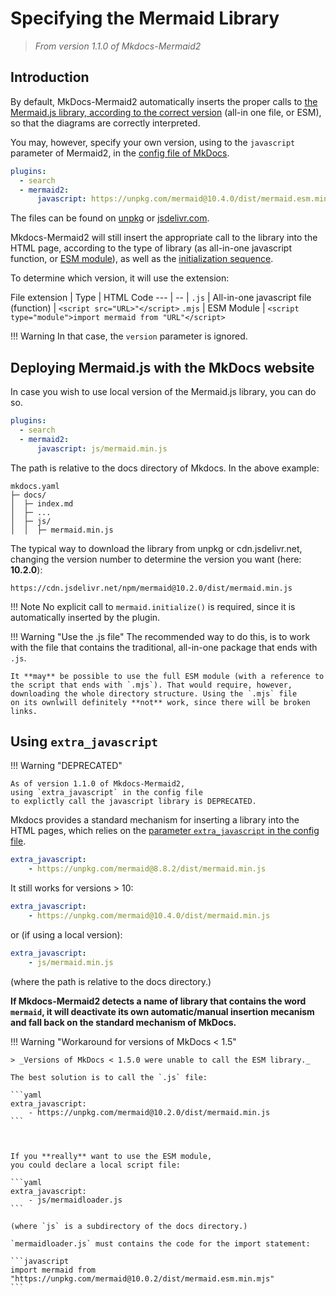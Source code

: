 # Specifying the Mermaid Library

> _From version 1.1.0 of Mkdocs-Mermaid2_

## Introduction
By default, MkDocs-Mermaid2 automatically inserts the proper calls to
[the Mermaid.js library, according to the correct version](description.md/#insertion-of-the-javascript-library) (all-in one file, or ESM),
so that the diagrams are correctly interpreted.

You may, however, specify your own version, using to the
`javascript` parameter of Mermaid2, 
in the [config file of MkDocs](https://mkdocs.readthedocs.io/en/859/user-guide/configuration/).

```yaml
plugins:
  - search
  - mermaid2:
      javascript: https://unpkg.com/mermaid@10.4.0/dist/mermaid.esm.min.mjs 
```

The files can be found on [unpkg](https://unpkg.com/browse/mermaid@10.4.0/) or [jsdelivr.com](https://www.jsdelivr.com/package/npm/mermaid).

Mkdocs-Mermaid2 will still insert the appropriate call to the library
into the HTML page, according to the type of library (as all-in-one
javascript function, or [ESM module](description.md/#automatic-insertion-of-the-javascript-library)), as well as the [initialization
sequence](description.md/#initialization-sequence).

To determine which version, it will use the extension:

File extension | Type | HTML Code
--- | -- |
`.js` | All-in-one javascript file (function) | `<script src="URL>"</script>`
`.mjs` | ESM Module | `<script type="module">import mermaid from "URL"</script>`


!!! Warning
    In that case, the `version` parameter is ignored.

## Deploying Mermaid.js with the MkDocs website

In case you wish to use local version of the Mermaid.js library,
you can do so.

```yaml
plugins:
  - search
  - mermaid2:
      javascript: js/mermaid.min.js  
```

The path is relative to the docs directory of Mkdocs. In the above example:

    mkdocs.yaml
    ├─ docs/
    │  ├─ index.md
    │  ├─ ...
    │  ├─ js/
    │  │  ├─ mermaid.min.js


The typical way to download the library from unpkg or cdn.jsdelivr.net,
changing the version number to determine the version you want
(here: **10.2.0**):

```
https://cdn.jsdelivr.net/npm/mermaid@10.2.0/dist/mermaid.min.js
```

!!! Note
    No explicit call to `mermaid.initialize()` is required, since it is
    automatically inserted by the plugin.

!!! Warning "Use the .js file"
    The recommended way to do this, is to work with the file that contains
    the traditional, all-in-one package that ends with `.js`.

    It **may** be possible to use the full ESM module (with a reference to
    the script that ends with `.mjs`). That would require, however, 
    downloading the whole directory structure. Using the `.mjs` file
    on its ownlwill definitely **not** work, since there will be broken
    links.


## Using `extra_javascript`

!!! Warning "DEPRECATED"

    As of version 1.1.0 of Mkdocs-Mermaid2, 
    using `extra_javascript` in the config file
    to explictly call the javascript library is DEPRECATED.
  


Mkdocs provides a standard mechanism for inserting a library into the
HTML pages, which relies on the
[parameter `extra_javascript` in the config file](https://mkdocs.readthedocs.io/en/859/user-guide/configuration/#extra_javascript).


```yaml
extra_javascript:
    - https://unpkg.com/mermaid@8.8.2/dist/mermaid.min.js
```

It still works for versions > 10:

```yaml
extra_javascript:
    - https://unpkg.com/mermaid@10.4.0/dist/mermaid.min.js
```

or (if using a local version):

```yaml
extra_javascript:
    - js/mermaid.min.js
```

(where the path is relative to the docs directory.)

**If Mkdocs-Mermaid2 detects a name of library that contains the
word `mermaid`, it will deactivate its own automatic/manual 
insertion mecanism and fall back on the standard mechanism of MkDocs.**




!!! Warning "Workaround for versions of MkDocs < 1.5"

    > _Versions of MkDocs < 1.5.0 were unable to call the ESM library._

    The best solution is to call the `.js` file:

    ```yaml
    extra_javascript:
        - https://unpkg.com/mermaid@10.2.0/dist/mermaid.min.js
    ```

   

    If you **really** want to use the ESM module,
    you could declare a local script file:

    ```yaml
    extra_javascript:
        - js/mermaidloader.js
    ```

    (where `js` is a subdirectory of the docs directory.)

    `mermaidloader.js` must contains the code for the import statement:

    ```javascript
    import mermaid from "https://unpkg.com/mermaid@10.0.2/dist/mermaid.esm.min.mjs"
    ```










